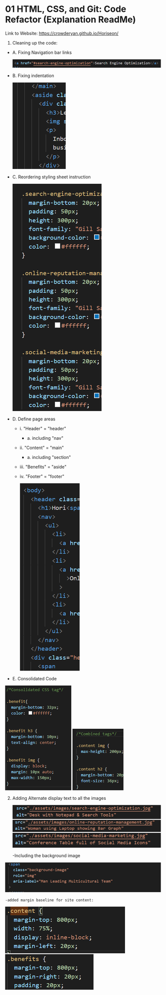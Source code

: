 # 01 HTML, CSS, and Git: Code Refactor (Explanation ReadMe)

Link to Website: https://crowderyan.github.io/Horiseon/

1. Cleaning up the code:

- A. Fixing Navigation bar links

  ![Nav link typo corrected](./assets/images/nav-link.png)

- B. Fixing indentation

  ![Best Practice Indentation](./assets/images/indent-order.png)

- C. Reordering styling sheet instruction

  ![Relocated more general css tags to higher in sheet](./assets/images/css-general.png)

- D. Define page areas

  - i. "Header" = "header"
    - a. including "nav"
  - ii. "Content" = "main"
    - a. including "section"
  - iii. "Benefits" = "aside"
  - iv. "Footer" = "footer"

    ![Example of altered element names](./assets/images/semantic-elements.png)

- E. Consolidated Code

![Combined tags](./assets/images/clean-code.png)
![Combined tags](./assets/images/clean-code1.png)

2. Adding Alternate display text to all the images

   ![Added description to alt tag](./assets/images/alt.png)
   ![Added description to alt tag](./assets/images/alt-1.png)
   ![Added description to alt tag](./assets/images/alt-2.png)

   -Including the background image

![Added alt tag for background image](./assets/images/alt-bg.png)

    -added margin baseline for site content:

![Added description to alt tag](./assets/images/margin-edit.png)
![Added description to alt tag](./assets/images/margin-edit1.png)

